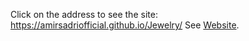 Click on the address to see the site: https://amirsadriofficial.github.io/Jewelry/
See [Website](https://amirsadriofficial.github.io/Jewelry/).

